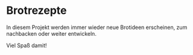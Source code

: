 # Brotrezepte

In diesem Projekt werden immer wieder neue Brotideen erscheinen,
zum nachbacken oder weiter entwickeln.

Viel Spaß damit!

